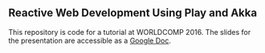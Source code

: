 ## Reactive Web Development Using Play and Akka

This repository is code for a tutorial at WORLDCOMP 2016. The slides for 
the presentation are accessible as a [Google Doc](https://docs.google.com/a/trinity.edu/presentation/d/1OtzMvoLU3KY_plmp9S_rgiEDgwnEHIXYM5Mh1C3vSRQ/edit?usp=sharing).
